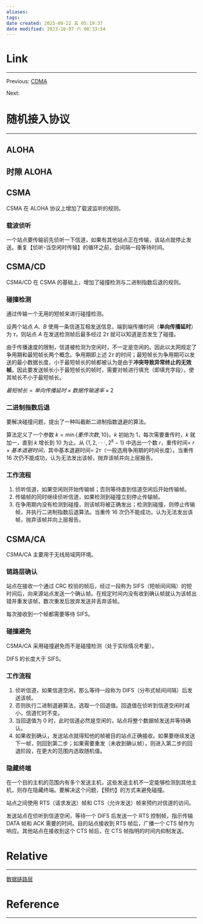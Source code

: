 ```yaml
---
aliases:
tags:
date created: 2023-09-22 五 05:19:37
date modified: 2023-10-07 六 08:33:54
---
```


# Link

---

Previous: [CDMA](CDMA.md)

Next:

# 随机接入协议

---

## ALOHA

## 时隙 ALOHA

## CSMA

CSMA 在 ALOHA 协议上增加了载波监听的规则。

### 载波侦听

一个站点要传输前先侦听一下信道，如果有其他站点正在传输，该站点就停止发送。重复【侦听-当空闲时传输】的循环之前，会间隔一段等待时间。

## CSMA/CD

CSMA/CD 在 CSMA 的基础上，增加了碰撞检测与二进制指数后退的规则。

### 碰撞检测

通过传输一个无用的短帧来进行碰撞检测。

设两个站点 $A、B$ 使用一条信道互相发送信息，端到端传播时间（**单向传播延时**）为 $\tau$，则站点 $A$ 在发送检测帧后最多经过 $2\tau$ 就可以知道是否发生了碰撞。

由于传播速度的限制，信道被检测为空闲时，不一定是空闲的。因此以太网规定了争用期和最短帧长两个概念。争用期即上述 $2\tau$ 的时间；最短帧长为争用期可以发送的最小数据长度，小于最短帧长的帧都被认为是由于**冲突导致异常终止的无效帧**。因此要发送帧长小于最短帧长的帧时，需要对帧进行填充（即填充字段），使其帧长不小于最短帧长。

$最短帧长=单向传播延时\times 数据传输速率\times 2$

### 二进制指数后退

要解决碰撞问题，提出了一种叫截断二进制指数退避的算法。

算法定义了一个参数 $k=\min\{重传次数,10\}$。$k$ 初始为 $1$，每次需要重传时，$k$ 就加一，直到 $k$ 增长到 $10$ 为止。从 $\{1,2,\cdot\cdot\cdot,2^k-1\}$ 中选出一个数 $r$，重传时间= $r\times 基本退避时间$，其中基本退避时间= $2\tau$（一般选用争用期的时间长度）。当重传 16 次仍不能成功，认为无法发出该帧，抛弃该帧并向上层报告。

### 工作流程

1. 侦听信道，如果空闲则开始传输帧；否则等待直到信道空闲后开始传输帧。
2. 传输帧的同时继续侦听信道，如果检测到碰撞立刻停止传输帧。
3. 在争用期内没有检测到碰撞，则该帧将被正确发出；检测到碰撞，则停止传输帧，并执行二进制指数后退算法。当重传 16 次仍不能成功，认为无法发出该帧，抛弃该帧并向上层报告。

## CSMA/CA

CSMA/CA 主要用于无线局域网环境。

### 链路层确认

站点在接收一个通过 CRC 校验的帧后，经过一段称为 SIFS（短帧间间隔）的短时间后，向来源站点发送一个确认帧。在规定时间内没有收到确认帧就认为该帧出错并重发该帧，数次重发后放弃发送并丢弃该帧。

每次接收到一个帧都需要等待 SIFS。

### 碰撞避免

CSMA/CA 采用碰撞避免而不是碰撞检测（处于实际情况考量）。

DIFS 的长度大于 SIFS。

### 工作流程

1. 侦听信道，如果信道空闲，那么等待一段称为 DIFS（分布式帧间间隔）后发送该帧。
2. 否则执行二进制退避算法，选取一个回退值。回退值在侦听到信道空闲时减小，信道忙时不变。
3. 当回退值为 0 时，此时信道必然是空闲的，站点将整个数据帧发送并等待确认。
4. 如果收到确认，发送站点就得知他的帧被目的站点正确接收。如果要继续发送下一帧，则回到第二步；如果需要重发（未收到确认帧），则进入第二步的回退阶段，在更大的范围内选取随机值。

### 隐藏终端

在一个目的主机的范围内有多个发送主机，这些发送主机不一定能够检测到其他主机，则存在隐藏终端。要解决这个问题，【预约】的方式来避免碰撞。

站点之间使用 RTS（请求发送）帧和 CTS（允许发送）帧来预约对信道的访问。

发送站点在侦听到信道空闲，等待一个 DIFS 后发送一个 RTS 控制帧，指示传输 DATA 帧和 ACK 需要的时间。目的站点接收到 RTS 帧后，广播一个 CTS 帧作为响应。其他站点在接收到这个 CTS 帧后，在 CTS 帧指明的时间内抑制发送。

# Relative

---

[数据链路层](数据链路层.md)

# Reference

---
